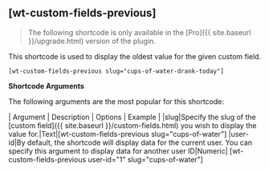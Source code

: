 ## [wt-custom-fields-previous]

> The following shortcode is only available in the [Pro]({{ site.baseurl }}/upgrade.html) version of the plugin.

This shortcode is used to display the oldest value for the given custom field.

    [wt-custom-fields-previous slug="cups-of-water-drank-today"]

 **Shortcode Arguments**
 
The following arguments are the most popular for this shortcode:
 
| Argument | Description | Options | Example |
|slug|Specify the slug of the [custom field]({{ site.baseurl }}/custom-fields.html) you wish to display the value for.|Text|[wt-custom-fields-previous slug="cups-of-water"]
|user-id|By default, the shortcode will display data for the current user. You can specify this argument to display data for another user ID|Numeric| [wt-custom-fields-previous user-id="1" slug="cups-of-water"]